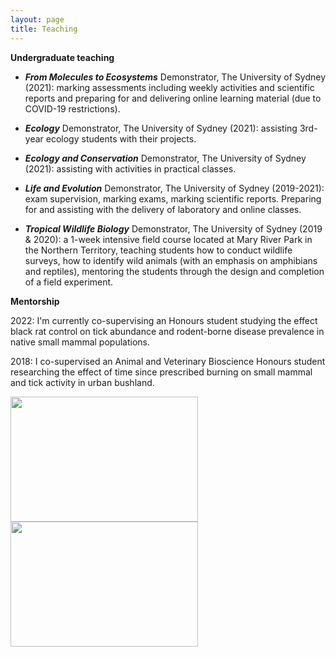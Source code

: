 ```yaml
---
layout: page
title: Teaching
---
```


**Undergraduate teaching**

* _**From Molecules to Ecosystems**_ Demonstrator, The University of Sydney (2021): marking assessments including weekly activities and scientific reports and preparing for and delivering online learning material (due to COVID-19 restrictions).

* _**Ecology**_ Demonstrator, The University of Sydney (2021): assisting 3rd-year ecology students with their projects.

* **_Ecology and Conservation_** Demonstrator, The University of Sydney (2021): assisting with activities in practical classes. 

* _**Life and Evolution**_ Demonstrator, The University of Sydney (2019-2021): exam supervision, marking exams, marking scientific reports. Preparing for and assisting with the delivery of laboratory and online classes.

* _**Tropical Wildlife Biology**_ Demonstrator, The University of Sydney (2019 & 2020): a 1-week intensive field course located at Mary River Park in the Northern Territory, teaching students how to conduct wildlife surveys, how to identify wild animals (with an emphasis on amphibians and reptiles), mentoring the students through the design and completion of a field experiment.                                        

**Mentorship**

2022: I'm currently co-supervising an Honours student studying the effect black rat control on tick abundance and rodent-borne disease prevalence in native small mammal populations.

2018: I co-supervised an Animal and Veterinary Bioscience Honours student researching the effect of time since prescribed burning on small mammal and tick activity in urban bushland. 

<img src="/images/Green tree frog_trop bio _me.JPG" width="300" height="200" align="center"><img src="/images/Filesnake_tropbio.JPG" width="300" height="200" align="center">

